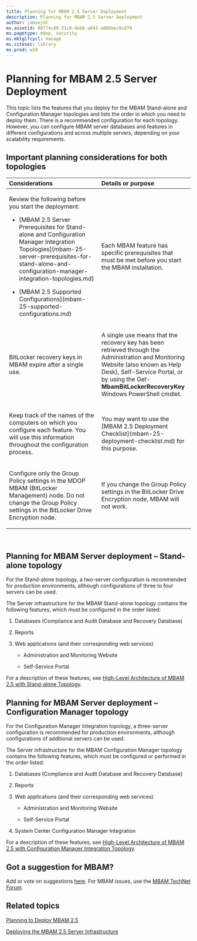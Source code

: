 ```yaml
---
title: Planning for MBAM 2.5 Server Deployment
description: Planning for MBAM 2.5 Server Deployment
author: jamiejdt
ms.assetid: 88774c89-31c8-4eb8-a845-a00bbec8c870
ms.pagetype: mdop, security
ms.mktglfcycl: manage
ms.sitesec: library
ms.prod: w10
---
```



# Planning for MBAM 2.5 Server Deployment


This topic lists the features that you deploy for the MBAM Stand-alone and Configuration Manager topologies and lists the order in which you need to deploy them. There is a recommended configuration for each topology. However, you can configure MBAM server databases and features in different configurations and across multiple servers, depending on your scalability requirements.

## Important planning considerations for both topologies


<table>
<colgroup>
<col width="50%" />
<col width="50%" />
</colgroup>
<thead>
<tr class="header">
<th align="left">Considerations</th>
<th align="left">Details or purpose</th>
</tr>
</thead>
<tbody>
<tr class="odd">
<td align="left"><p>Review the following before you start the deployment:</p>
<ul>
<li><p>[MBAM 2.5 Server Prerequisites for Stand-alone and Configuration Manager Integration Topologies](mbam-25-server-prerequisites-for-stand-alone-and-configuration-manager-integration-topologies.md)</p></li>
<li><p>[MBAM 2.5 Supported Configurations](mbam-25-supported-configurations.md)</p></li>
</ul></td>
<td align="left"><p>Each MBAM feature has specific prerequisites that must be met before you start the MBAM installation.</p></td>
</tr>
<tr class="even">
<td align="left"><p>BitLocker recovery keys in MBAM expire after a single use.</p></td>
<td align="left"><p>A single use means that the recovery key has been retrieved through the Administration and Monitoring Website (also known as Help Desk), Self-Service Portal, or by using the Get-<strong>MbamBitLockerRecoveryKey</strong> Windows PowerShell cmdlet.</p></td>
</tr>
<tr class="odd">
<td align="left"><p>Keep track of the names of the computers on which you configure each feature. You will use this information throughout the configuration process.</p></td>
<td align="left"><p>You may want to use the [MBAM 2.5 Deployment Checklist](mbam-25-deployment-checklist.md) for this purpose.</p></td>
</tr>
<tr class="even">
<td align="left"><p>Configure only the Group Policy settings in the MDOP MBAM (BitLocker Management) node. Do not change the Group Policy settings in the BitLocker Drive Encryption node.</p></td>
<td align="left"><p>If you change the Group Policy settings in the BitLocker Drive Encryption node, MBAM will not work.</p></td>
</tr>
</tbody>
</table>

 

## <a href="" id="planning-for-mbam-server-deployment---stand-alone-topology"></a>Planning for MBAM Server deployment – Stand-alone topology


For the Stand-alone topology, a two-server configuration is recommended for production environments, although configurations of three to four servers can be used.

The Server infrastructure for the MBAM Stand-alone topology contains the following features, which must be configured in the order listed:

1.  Databases (Compliance and Audit Database and Recovery Database)

2.  Reports

3.  Web applications (and their corresponding web services)

    -   Administration and Monitoring Website

    -   Self-Service Portal

For a description of these features, see [High-Level Architecture of MBAM 2.5 with Stand-alone Topology](high-level-architecture-of-mbam-25-with-stand-alone-topology.md).

## <a href="" id="planning-for-mbam-server-deployment---configuration-manager-topology"></a>Planning for MBAM Server deployment – Configuration Manager topology


For the Configuration Manager Integration topology, a three-server configuration is recommended for production environments, although configurations of additional servers can be used.

The Server infrastructure for the MBAM Configuration Manager topology contains the following features, which must be configured or performed in the order listed:

1.  Databases (Compliance and Audit Database and Recovery Database)

2.  Reports

3.  Web applications (and their corresponding web services)

    -   Administration and Monitoring Website

    -   Self-Service Portal

4.  System Center Configuration Manager Integration

For a description of these features, see [High-Level Architecture of MBAM 2.5 with Configuration Manager Integration Topology](high-level-architecture-of-mbam-25-with-configuration-manager-integration-topology.md).

## Got a suggestion for MBAM?


Add or vote on suggestions [here](http://mbam.uservoice.com/forums/268571-microsoft-bitlocker-administration-and-monitoring). For MBAM issues, use the [MBAM TechNet Forum](https://social.technet.microsoft.com/Forums/home?forum=mdopmbam).

## Related topics


[Planning to Deploy MBAM 2.5](planning-to-deploy-mbam-25.md)

[Deploying the MBAM 2.5 Server Infrastructure](deploying-the-mbam-25-server-infrastructure.md)

 

 





